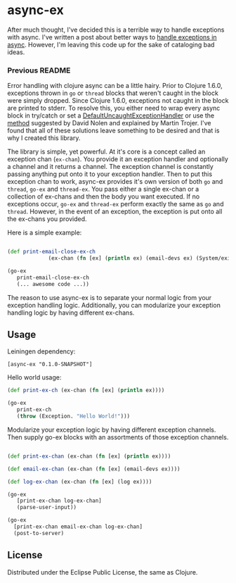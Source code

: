 # async-ex

After much thought, I've decided this is a terrible way to handle exceptions with async. I've written a post about better ways to [handle exceptions in async](http://wyegelwel.github.io/Error-Handling-with-Clojure-Async/). However, I'm leaving this code up for the sake of cataloging bad ideas. 

### Previous README

Error handling with clojure async can be a little hairy. Prior to Clojure 1.6.0, exceptions thrown in `go` or `thread` blocks that weren't caught in the block were simply dropped. Since Clojure 1.6.0, exceptions not caught in the block are printed to stderr. To resolve this, you either need to wrap every async block in try/catch or set a [DefaultUncaughtExceptionHandler](http://docs.oracle.com/javase/1.5.0/docs/api/java/lang/Thread.UncaughtExceptionHandler.html) or use the [method](http://martintrojer.github.io/clojure/2014/03/09/working-with-coreasync-exceptions-in-go-blocks/) suggested by David Nolen and explained by Martin Trojer. I've found that all of these solutions leave something to be desired and that is why I created this library.


The library is simple, yet powerful. At it's core is a concept called an exception chan (`ex-chan`). You provide it an exception handler and optionally a channel and it returns a channel. The exception channel is constantly passing anything put onto it to your exception handler. Then to put this exception chan to work, async-ex provides it's own version of both `go` and `thread`, `go-ex` and `thread-ex`. You pass either a single ex-chan or a collection of ex-chans and then the body you want executed. If no exceptions occur, `go-ex` and `thread-ex` perform exactly the same as `go` and `thread`. However, in the event of an exception, the exception is put onto all the ex-chans you provided. 

Here is a simple example:

```Clojure

(def print-email-close-ex-ch 
             (ex-chan (fn [ex] (println ex) (email-devs ex) (System/exit 1))))

(go-ex 
   print-email-close-ex-ch
   (... awesome code ...))

```

The reason to use async-ex is to separate your normal logic from your exception handling logic. Additionally, you can modularize your exception handling logic by having different ex-chans. 

## Usage

Leiningen dependency: 

`[async-ex "0.1.0-SNAPSHOT"]`

Hello world usage:

```Clojure 
(def print-ex-ch (ex-chan (fn [ex] (println ex))))

(go-ex 
   print-ex-ch
   (throw (Exception. "Hello World!")))
```

Modularize your exception logic by having different exception channels. Then supply go-ex blocks with an assortments of those exception channels.

```Clojure

(def print-ex-chan (ex-chan (fn [ex] (println ex))))

(def email-ex-chan (ex-chan (fn [ex] (email-devs ex))))

(def log-ex-chan (ex-chan (fn [ex] (log ex))))

(go-ex 
   [print-ex-chan log-ex-chan]
   (parse-user-input))

(go-ex 
  [print-ex-chan email-ex-chan log-ex-chan]
  (post-to-server)
```
## License

Distributed under the Eclipse Public License, the same as Clojure.
